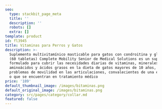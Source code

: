 ```yaml
---
seo:
  type: stackbit_page_meta
  title: ''
  description: ''
  robots: []
  extra: []
template: product
id: fl3945
title: Vitaminas para Perros y Gatos
description: >-
  Suplemento multivitamínico masticable para gatos con condroitina y glucosamina
  (60 tabletas) Complete Mobility Senior de Medical Solutions es un suplemento
  formulado para cubrir las necesidades diarias de vitaminas, minerales,
  aminoácidos y ácidos grasos en la dieta de gatos mayores de 10 años, con
  problemas de movilidad en las articulaciones, convalecientes de una enfermedad
  o que se encuentran en tratamiento médico
price: '189'
default_thumbnail_image: /images/bitaminas.png
default_original_image: /images/bitaminas.png
category: src/pages/category/collar.md
featured: false
---
```

